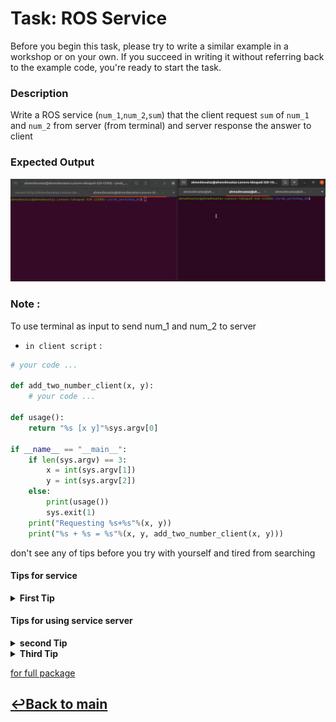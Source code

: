 # Task: ROS Service

Before you begin this task, please try to write a similar example in a workshop or on your own. If you succeed in writing it without referring back to the example code, you're ready to start the task.


### Description
Write a ROS service  (`num_1`,`num_2`,`sum`) that the client request `sum` of `num_1` and `num_2` from server (from terminal) and server response the answer to client
### Expected Output
![Expected Output](media/task_3_service.gif)

### Note : 
To use terminal as input to send num_1 and num_2 to server 

- `in client script` :

```py
# your code ...

def add_two_number_client(x, y):
    # your code ...
    
def usage():
    return "%s [x y]"%sys.argv[0]

if __name__ == "__main__":
    if len(sys.argv) == 3:
        x = int(sys.argv[1])
        y = int(sys.argv[2])
    else:
        print(usage())
        sys.exit(1)
    print("Requesting %s+%s"%(x, y))
    print("%s + %s = %s"%(x, y, add_two_number_client(x, y)))
```

don't see any of tips before you try with yourself and tired from searching  

#### Tips for service
<details>
<summary><b>First Tip</b></summary>

make sure in `CMakeLists` 
1- in find_package : `message_generation`

```bash
find_package(catkin REQUIRED COMPONENTS
  roscpp
  rospy
  std_msgs
  message_generation
)

```
2- in add_service_files: name the file in srv

```bash
add_service_files(
  FILES
  AddTwoNumber.srv
)
```

3- generate_messages: not commmented

```bash
generate_messages(
  DEPENDENCIES
  std_msgs
)
```
make sure in `package.xml` you add

```bash
  <build_depend>message_generation</build_depend>
  <exec_depend>message_runtime</exec_depend>

```
</details>

#### Tips for using service server
<details>
<summary><b>second Tip</b></summary>
1- import srv from your package and don't forget your_serviceResponse

`from your_package.srv import file_name_from_srv_folder your_serviceResponse` 

```py
from custom_service_task_pkg.srv import AddTwoNumber, AddTwoNumberResponse

```

</details>

<details>
<summary><b>Third Tip</b></summary>

1- access data right and make response right
`req.num_1`
`req.num_2`
`AddTwoNumberResponse(result)`

```py
AddTwoNumberResponse(req.num_1 + req.num_2)
```

</details>

[for full package ](custom_service_task_pkg)

## [↩Back to main](../../ros_services_and_action.md)
